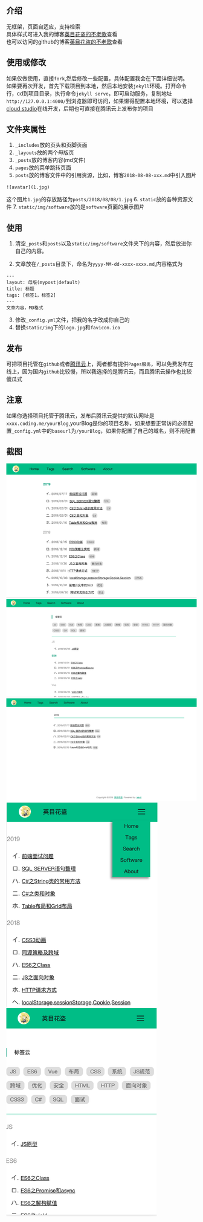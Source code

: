 
## 介绍
无框架，页面自适应，支持检索          
具体样式可进入我的博客[英目花盗的不老歌](https://blog.ymhd.xyz/)查看    
也可以访问的github的博客[英目花盗的不老歌](http://dengsheng.top/ymhdBlog/)查看
## 使用或修改
如果仅做使用，直接`fork`,然后修改一些配置，具体配置我会在下面详细说明。            
如果要再次开发，首先下载项目到本地，然后本地安装`jekyll`环境。打开命令行，cd到项目目录，执行命令`jekyll serve`，即可启动服务，复制地址`http://127.0.0.1:4000/`到浏览器即可访问，如果懒得配置本地环境，可以选择[cloud studio](https://studio.dev.tencent.com/)在线开发，后期也可直接在腾讯云上发布你的项目
## 文件夹属性
1. `_includes`放的页头和页脚页面
2. `_layouts`放的两个母版页
3. `_posts`放的博客内容(md文件)
4. `pages`放的菜单跳转页面
5. `posts`放的博客文件中的引用资源，比如，博客`2018-08-08-xxx.md`中引入图片
```
![avatar](1.jpg)
```
这个图片`1.jpg`的存放路径为`posts/2018/08/08/1.jpg`
6. `static`放的各种资源文件
7. `static/img/software`放的是`software`页面的展示图片          


## 使用
1. 清空`_posts`和`posts`以及`static/img/software`文件夹下的内容，然后放进你自己的内容。         

2. 文章放在`/_posts`目录下，命名为`yyyy-MM-dd-xxxx-xxxx.md`,内容格式为
```
---
layout: 母版(mypost|default)
title: 标题
tags: [标签1，标签2]
---
文章内容，MD格式
```
3. 修改`_config.yml`文件，把我的名字改成你自己的
4. 替换`static/img`下的`logo.jpg`和`favicon.ico`

## 发布
可把项目托管在`github`或者[腾讯云](https://dev.tencent.com/)上，两者都有提供`Pages服务`，可以免费发布在线上，因为国内`github`比较慢，所以我选择的是腾讯云，而且腾讯云操作也比较傻瓜式
## 注意
如果你选择项目托管于腾讯云，发布后腾讯云提供的默认网址是`xxxx.coding.me/yourBlog`,yourBlog是你的项目名称，如果想要正常访问必须配置`_config.yml`中的`baseurl`为`/yourBlog`，如果你配置了自己的域名，则不用配置
## 截图
![avatar](screenshot/1.png)
![avatar](screenshot/2.png)
![avatar](screenshot/3.png)
![avatar](screenshot/4.png)
![avatar](screenshot/5.png)
